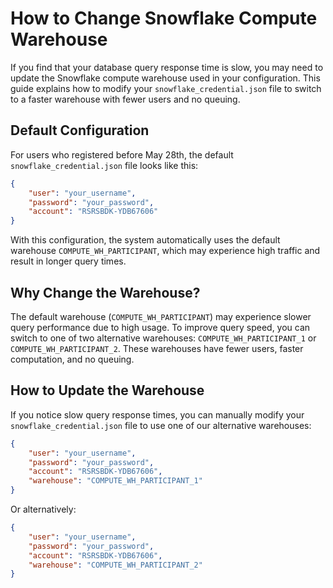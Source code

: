 # How to Change Snowflake Compute Warehouse

If you find that your database query response time is slow, you may need to update the Snowflake compute warehouse used in your configuration. This guide explains how to modify your `snowflake_credential.json` file to switch to a faster warehouse with fewer users and no queuing.



## Default Configuration

For users who registered before May 28th, the default `snowflake_credential.json` file looks like this:

```json
{
    "user": "your_username",
    "password": "your_password",
    "account": "RSRSBDK-YDB67606"
}
```

With this configuration, the system automatically uses the default warehouse `COMPUTE_WH_PARTICIPANT`, which may experience high traffic and result in longer query times.

## Why Change the Warehouse?

The default warehouse (`COMPUTE_WH_PARTICIPANT`) may experience slower query performance due to high usage. To improve query speed, you can switch to one of two alternative warehouses: `COMPUTE_WH_PARTICIPANT_1` or `COMPUTE_WH_PARTICIPANT_2`. These warehouses have fewer users, faster computation, and no queuing.


## How to Update the Warehouse

If you notice slow query response times, you can manually modify your `snowflake_credential.json` file to use one of our alternative warehouses:

```json
{
    "user": "your_username",
    "password": "your_password",
    "account": "RSRSBDK-YDB67606",
    "warehouse": "COMPUTE_WH_PARTICIPANT_1" 
}
```

Or alternatively:

```json
{
    "user": "your_username",
    "password": "your_password",
    "account": "RSRSBDK-YDB67606",
    "warehouse": "COMPUTE_WH_PARTICIPANT_2"
}
```